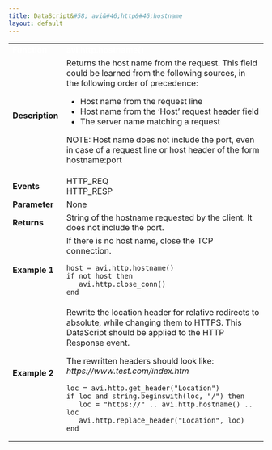 ```yaml
---
title: DataScript&#58; avi&#46;http&#46;hostname
layout: default
---
```

<table class="table table-hover table table-bordered table-hover">  
<tbody>        
<tr>   
<td><span style="color: white; font-size: medium;"><strong>Function</strong></span></td>
<td><span style="color: white;"><b>avi.http.hostname()</b></span></td>
</tr>
<tr>   
<td><span style="font-size: medium;"><strong>Description</strong></span></td>
<td>Returns the host name from the request. This field could be learned from the following sources, in the following order of precedence:<p></p> 
<ul> 
 <li>Host name from the request line</li> 
 <li>Host name from the ‘Host’ request header field</li> 
 <li>The server name matching a request</li> 
</ul> <p>NOTE: Host name does not include the port, even in case of a request line or host header of the form hostname:port</p></td>
</tr>
<tr>   
<td><span style="font-size: medium;"><strong>Events</strong></span></td>
<td>HTTP_REQ<br> HTTP_RESP</td>
</tr>
<tr>   
<td><span style="font-size: medium;"><strong>Parameter</strong></span></td>
<td>None</td>
</tr>
<tr>   
<td><span style="font-size: medium;"><strong>Returns</strong></span></td>
<td>String of the hostname requested by the client.  It does not include the port.</td>
</tr>
<tr>   
<td><span style="font-size: medium;"><strong>Example 1</strong></span></td>
<td>If there is no host name, close the TCP connection.<p></p> 
<!-- Crayon Syntax Highlighter v2.7.1 --> <pre><code class="language-lua">host = avi.http.hostname()
if not host then
   avi.http.close_conn()
end</code></pre> 
<!-- [Format Time: 0.0006 seconds] --> <p> </p></td>
</tr>
<tr>   
<td><span style="font-size: medium;"><strong>Example 2</strong></span></td>
<td>Rewrite the location header for relative redirects to absolute, while changing them to HTTPS. This DataScript should be applied to the HTTP Response event.<p></p> <p>The rewritten headers should look like:<br> <em>  https://www.test.com/index.htm</em><br> 
 <!-- Crayon Syntax Highlighter v2.7.1 --> </p><pre><code class="language-lua">loc = avi.http.get_header("Location")
if loc and string.beginswith(loc, "/") then
   loc = "https://" .. avi.http.hostname() .. loc
   avi.http.replace_header("Location", loc)
end</code></pre> 
<!-- [Format Time: 0.0010 seconds] --></td>
</tr>
</tbody>
</table> 